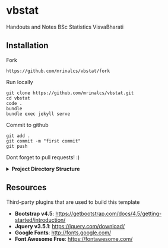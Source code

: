 # vbstat
Handouts and Notes BSc Statistics VisvaBharati

## Installation

Fork

```
https://github.com/mrinalcs/vbstat/fork
```

Run locally
```
git clone https://github.com/mrinalcs/vbstat.git
cd vbstat
code .
bundle
bundle exec jekyll serve
```
Commit to github
```
git add .
git commit -m "first commit"
git push
```
Dont forget to pull requests! :)

<details>
  <summary><strong>Project Directory Structure</strong></summary>
  <ul>
    <li>
      <details>
        <summary><strong>_data</strong></summary>
        <ul>
          <li>alumni.yml</li>
          <li>faculty.yml</li>
          <li>gallery.yml</li>
          <li>navbar.yml</li>
          <li>sidebar.yml</li>
        </ul>
      </details>
    </li>
    <li>
      <details>
        <summary><strong>_includes</strong></summary>
        <ul>
          <li>footer.html</li>
          <li>head.html</li>
          <li>header.html</li>
          <li>sidebar.html</li>
          <li>topbar.html</li>
        </ul>
      </details>
    </li>
    <li>
      <details>
        <summary><strong>_layouts</strong></summary>
        <ul>
          <li>base.html</li>
          <li>home.html</li>
          <li>page.html</li>
          <li>people.html</li>
        </ul>
      </details>
    </li>
    <li>
      <details>
        <summary><strong>_pages</strong></summary>
        <ul>
          <li>
            <details>
              <summary><strong>about</strong></summary>
              <ul>
                <li>contact.html</li>
                <li>department.html</li>
                <li>location.html</li>
              </ul>
            </details>
          </li>
          <li>
            <details>
              <summary><strong>admission</strong></summary>
              <ul>
                <li>pg.html</li>
                <li>phd.html</li>
                <li>ug.html</li>
              </ul>
            </details>
          </li>
          <li>
            <details>
              <summary><strong>people</strong></summary>
              <ul>
                <li>alumni.html</li>
                <li>faculty.html</li>
              </ul>
            </details>
          </li>
          <li>notice.html</li>
          <li>question-papers.html</li>
          <li>research.html</li>
        </ul>
      </details>
    </li>
    <li>
      <details>
        <summary><strong>_posts</strong></summary>
        <!-- List of post files -->
      </details>
    </li>
    <li>
      <details>
        <summary><strong>assets</strong></summary>
        <ul>
          <li>
            <details>
              <summary><strong>css</strong></summary>
              <ul>
                <li>style.css</li>
                <li>style.css.map</li>
              </ul>
            </details>
          </li>
          <li>
            <details>
              <summary><strong>images</strong></summary>
              <ul>
                <li>
                  <details>
                    <summary><strong>alumni</strong></summary>
                    <!-- List of image files in alumni folder -->
                  </details>
                </li>
                <li>
                  <details>
                    <summary><strong>faculty</strong></summary>
                    <!-- List of image files in faculty folder -->
                  </details>
                </li>
                <li>
                  <details>
                    <summary><strong>slider-pages</strong></summary>
                    <!-- List of image files in slider-pages folder -->
                  </details>
                </li>
                <li>404image.png</li>
                <li>pata.png</li>
                <li>rabindranath-tagore.webp</li>
                <li>visva-bharati-logo.jpg</li>
              </ul>
            </details>
          </li>
          <li>
            <details>
              <summary><strong>js</strong></summary>
              <ul>
                <li>script.js</li>
                <li>
                  <details>
                    <summary><strong>plugins</strong></summary>
                    <ul>
                      <li>animate-css</li>
                      <li>bootstrap</li>
                      <li>colorbox</li>
                      <li>fontawesome</li>
                      <li>google-map</li>
                      <li>jQuery</li>
                      <li>shuffle</li>
                      <li>slick</li>
                    </ul>
                  </details>
                </li>
              </ul>
            </details>
          </li>
        </ul>
      </details>
    </li>
        <li>.gitignore</li>
        <li>404.html</li>
        <li>Gemfile</li>
        <li>Gemfile.lock</li>
        <li>README.md</li>
        <li>_config.yml</li>
        <li>index.html</li>
  </ul>
</details>


## Resources

Third-party plugins that are used to build this template

* **Bootstrap v4.5**: <https://getbootstrap.com/docs/4.5/getting-started/introduction/>
* **Jquery v3.5.1**: <https://jquery.com/download/>
* **Google Fonts**: <http://fonts.google.com/>
* **Font Awesome Free**: <https://fontawesome.com/>
